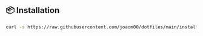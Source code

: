 ## 📦 Installation

```bash
curl -s https://raw.githubusercontent.com/joaom00/dotfiles/main/install.sh | bash
```
